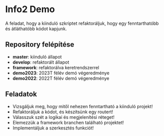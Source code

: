 # Info2 Demo

A feladat, hogy a kiinduló szkriptet refaktoráljuk, hogy egy fenntarthatóbb és átláthatóbb kódot kapjunk.

## Repository felépítése

- **master**: kiinduló állapot
- **develop**: refaktorált állapot
- **framework**: refaktorálva keretrendszerrel
- **demo2023**: 2023T félév demó végeredménye
- **demo2022**: 2022T félév demó végeredménye

## Feladatok

- Vizsgáljuk meg, hogy mitől nehezen fenntartható a kiinduló projekt!
- Refaktoráljuk a kódot, és készítsünk egy routert!
- Válasszuk szét a logikai és megjelenítési réteget!
- Elemezzük a framework branchen található projektet!
- Implementáljuk a szerkesztés funkciót!